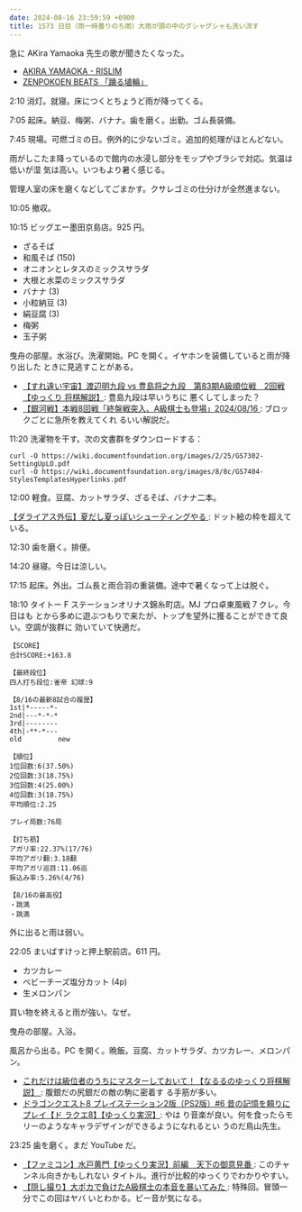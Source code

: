 ```yaml
---
date: 2024-08-16 23:59:59 +0900
title: 1573 日目（雨一時曇りのち雨）大雨が頭の中のグシャグシャも洗い流す
---
```


急に AKira Yamaoka 先生の歌が聞きたくなった。

* [AKIRA YAMAOKA - RISLIM](https://www.youtube.com/watch?v=7k_rEzEoCZc)
* [ZENPOKOEN BEATS 「踊る埴輪」](https://www.youtube.com/watch?v=yImAoL0ibFI)

2:10 消灯。就寝。床につくとちょうど雨が降ってくる。

7:05 起床。納豆、梅粥、バナナ。歯を磨く。出勤。ゴム長装備。

7:45 現場。可燃ゴミの日。例外的に少ないゴミ。追加的処理がほとんどない。

雨がしこたま降っているので館内の水浸し部分をモップやブラシで対応。気温は低いが湿
気は高い。いつもより暑く感じる。

管理人室の床を磨くなどしてごまかす。クサレゴミの仕分けが全然進まない。

10:05 撤収。

10:15 ビッグエー墨田京島店。925 円。

* ざるそば
* 和風そば (150)
* オニオンとレタスのミックスサラダ
* 大根と水菜のミックスサラダ
* バナナ (3)
* 小粒納豆 (3)
* 絹豆腐 (3)
* 梅粥
* 玉子粥

曳舟の部屋。水浴び。洗濯開始。PC を開く。イヤホンを装備していると雨が降り出した
ときに見逃すことがある。

* [【すれ違い宇宙】渡辺明九段 vs 豊島将之九段　第83期A級順位戦　2回戦【ゆっくり
  将棋解説】](https://www.youtube.com/watch?v=yqND4j3nVC4): 豊島九段は早いうちに
  悪くしてしまった？
* [【銀河戦】本戦8回戦「終盤戦突入、A級棋士も登場」2024/08/16
  ](https://www.youtube.com/watch?v=dGGxEGambY8): ブロックごとに急所を教えてくれ
  るいい解説だ。

11:20 洗濯物を干す。次の文書群をダウンロードする：

```console
curl -O https://wiki.documentfoundation.org/images/2/25/GS7302-SettingUpLO.pdf
curl -O https://wiki.documentfoundation.org/images/8/8c/GS7404-StylesTemplatesHyperlinks.pdf
```

12:00 軽食。豆腐、カットサラダ、ざるそば、バナナ二本。

[【ダライアス外伝】夏だし夏っぽいシューティングやる
](https://www.youtube.com/watch?v=tc3c5TTS_xo): ドット絵の枠を超えている。

12:30 歯を磨く。排便。

14:20 昼寝。今日は涼しい。

17:15 起床。外出。ゴム長と雨合羽の重装備。途中で暑くなって上は脱ぐ。

18:10 タイトー F ステーションオリナス錦糸町店。MJ プロ卓東風戦 7 クレ。今日はも
とから多めに遊ぶつもりで来たが、トップを望外に獲ることができて良い。空調が抜群に
効いていて快適だ。

```text
【SCORE】
合計SCORE:+163.8

【最終段位】
四人打ち段位:雀帝 幻球:9

【8/16の最新8試合の履歴】
1st|*-----*-
2nd|---*-*-*
3rd|--------
4th|-**-*---
old         new

【順位】
1位回数:6(37.50%)
2位回数:3(18.75%)
3位回数:4(25.00%)
4位回数:3(18.75%)
平均順位:2.25

プレイ局数:76局

【打ち筋】
アガリ率:22.37%(17/76)
平均アガリ翻:3.18翻
平均アガリ巡目:11.06巡
振込み率:5.26%(4/76)

【8/16の最高役】
・跳満
・跳満
```

外に出ると雨は弱い。

22:05 まいばすけっと押上駅前店。611 円。

* カツカレー
* ベビーチーズ塩分カット (4p)
* 生メロンパン

買い物を終えると雨が強い。なぜ。

曳舟の部屋。入浴。

風呂から出る。PC を開く。晩飯。豆腐、カットサラダ、カツカレー、メロンパン。

* [これだけは級位者のうちにマスターしておいて！【なるるのゆっくり将棋解説】
  ](https://www.youtube.com/watch?v=VqEQINnXB5A): 腹銀だの尻銀だの敵の駒に密着す
  る手筋が多い。
* [ドラゴンクエスト8 プレイステーション2版（PS2版）#6 昔の記憶を頼りにプレイ【ド
  ラクエ8】【ゆっくり実況】](https://www.youtube.com/watch?v=aQ2KKl9l7Lk): やは
  り音楽が良い。何を食ったらモリーのようなキャラデザインができるようになれるとい
  うのだ鳥山先生。

23:25 歯を磨く。まだ YouTube だ。

* [【ファミコン】水戸黄門【ゆっくり実況】前編　天下の御意見番
  ](https://www.youtube.com/watch?v=YaYYc0TQMYk): このチャンネル向きかもしれない
  タイトル。進行が比較的ゆっくりでわかりやすい。
* [【隠し撮り】大ポカで負けたA級棋士の本音を暴いてみた
  ](https://www.youtube.com/watch?v=4n5MPV5Wn0c): 特殊回。冒頭一分でこの回はヤバ
  いとわかる。ピー音が気になる。
